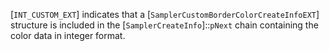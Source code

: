 [`INT_CUSTOM_EXT`] indicates that a
[`SamplerCustomBorderColorCreateInfoEXT`] structure is included in
the [`SamplerCreateInfo`]::`pNext` chain containing the color
data in integer format.